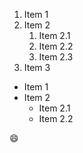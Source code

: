 1. Item 1
2. Item 2
   1. Item 2.1
   2. Item 2.2
   3. Item 2.3
3. Item 3

- Item 1
- Item 2
  - Item 2.1
  - Item 2.2

😄
